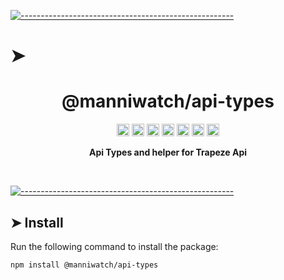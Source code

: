 <!-- ⚠️ This README has been generated from the file(s) "../package_readme_blueprint.md" ⚠️-->
[![-----------------------------------------------------](https://raw.githubusercontent.com/andreasbm/readme/master/assets/lines/water.png)](#h1-aligncentermanniwatchapi-typesh1)

# ➤ <h1 align="center">@manniwatch/api-types</h1>
<p align="center">
		<a href="https://github.com/manniwatch/manniwatch/actions?query=workflow%3ATest+branch%3Amaster"><img alt="Test" src="https://github.com/manniwatch/manniwatch/workflows/Test/badge.svg?branch=master&event=push" height="20"/></a>
<a href="https://codecov.io/gh/manniwatch/manniwatch/manniwatch/master/packages/api-types"><img alt="codecov" src="https://codecov.io/gh/manniwatch/manniwatch/branch/master/graph/badge.svg?flag=ApiTypes" height="20"/></a>
<a href="https://badge.fury.io/js/%40manniwatch%2Fapi-types"><img alt="npm version" src="https://badge.fury.io/js/%40manniwatch%2Fapi-types.svg" height="20"/></a>
<a href="https://github.com/manniwatch/manniwatch/blob/master/LICENSE"><img alt="GitHub license" src="https://img.shields.io/github/license/manniwatch/manniwatch" height="20"/></a>
<a href="https://david-dm.org/manniwatch/manniwatch?path=packages/api-types"><img alt="dependencies Status" src="https://david-dm.org/manniwatch/manniwatch/status.svg?path=packages/api-types" height="20"/></a>
<a href="https://david-dm.org/manniwatch/manniwatch?path=packages/api-types&type=dev"><img alt="devDependencies Status" src="https://david-dm.org/manniwatch/manniwatch/dev-status.svg?path=packages/api-types" height="20"/></a>
<a href="https://github.com/manniwatch/manniwatch/graphs/contributors"><img alt="GitHub contributors" src="https://img.shields.io/github/contributors-anon/manniwatch/manniwatch" height="20"/></a>
	</p>


<p align="center">
  <b>Api Types and helper for Trapeze Api</b></br>
  <sub><sub>
</p>

<br />



[![-----------------------------------------------------](https://raw.githubusercontent.com/andreasbm/readme/master/assets/lines/water.png)](#install)

## ➤ Install

Run the following command to install the package:

```
npm install @manniwatch/api-types
```
